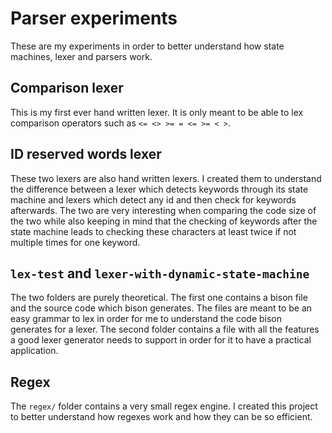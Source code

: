 # Parser experiments
These are my experiments in order to better understand how state machines, lexer and parsers work.

## Comparison lexer
This is my first ever hand written lexer. It is only meant to be able to lex comparison operators such as
`<= <> >= = <= >= < >`.

## ID reserved words lexer
These two lexers are also hand written lexers. I created them to understand the difference between a lexer which
detects keywords through its state machine and lexers which detect any id and then check for keywords afterwards.
The two are very interesting when comparing the code size of the two while also keeping in mind that the checking
of keywords after the state machine leads to checking these characters at least twice if not multiple times for
one keyword.

## `lex-test` and `lexer-with-dynamic-state-machine`
The two folders are purely theoretical. The first one contains a bison file and the source code which bison
generates. The files are meant to be an easy grammar to lex in order for me to understand the code bison
generates for a lexer. The second folder contains a file with all the features a good lexer generator needs
to support in order for it to have a practical application.

## Regex
The `regex/` folder contains a very small regex engine. I created this project to better understand how regexes
work and how they can be so efficient.

